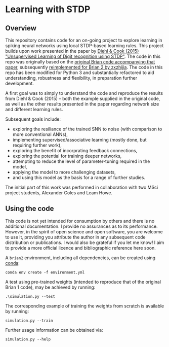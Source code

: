 # Learning with STDP

## Overview

This repository contains code for an on-going project to explore learning in spiking neural networks using local STDP-based learning rules. This project builds upon work presented in the paper by [Diehl & Cook (2015) "Unsupervised Learning of Digit recognition using STDP"](https://doi.org/10.3389/fncom.2015.00099). The code in this repo was originally based on the [original Brian code accompanying that paper](https://github.com/peter-u-diehl/stdp-mnist), subsequently [reimplemented for Brian 2 by zxzhijia](https://github.com/zxzhijia/Brian2STDPMNIST). The code in this repo has been modified for Python 3 and substantially refactored to aid understanding, robustness and flexibility, in preparation further development.

A first goal was to simply to understand the code and reproduce the results from Diehl & Cook (2015) – both the example supplied in the original code, as well as the other results presented in the paper regarding network size and different learning rules.

Subsequent goals include:
* exploring the resiliance of the trained SNN to noise (with comparison to more conventional ANNs),
* implementing supervised/associative learning (mostly done, but requiring further work),
* exploring the benefit of incorprating feedback connections,
* exploring the potential for training deeper networks,
* attempting to reduce the level of parameter-tuning required in the model,
* applying the model to more challenging datasets,
* and using this model as the basis for a range of further studies.

The initial part of this work was performed in collaboration with two MSci project students, Alexander Coles and Leam Howe.

## Using the code
This code is not yet intended for consumption by others and there is no additional documentation. I provide no assurances as to its performance. However, in the spirit of open science and open software, you are welcome to use it, providing you attribute the author in any subsequent code distribution or publications. I would also be grateful if you let me know! I aim to provide a more official licence and bibliographic reference here soon.

A `brian2` environment, including all dependencies, can be created using [conda](https://conda.io/):
```shell
conda env create -f environment.yml
```

A test using pre-trained weights (intended to reproduce that of the original Brian 1 code), may be achieved by running:
```shell
.\simulation.py --test
```

The corresponding example of training the weights from scratch is available by running:
```shell
simulation.py --train
```

Further usage information can be obtained via:
```shell
simulation.py --help
```
